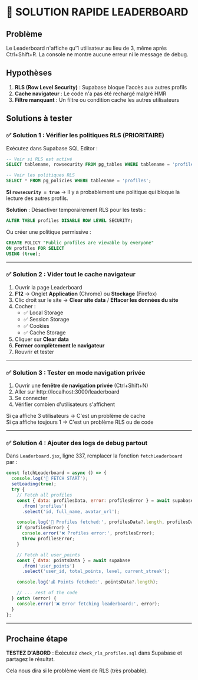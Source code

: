 # 🔧 SOLUTION RAPIDE LEADERBOARD

## Problème
Le Leaderboard n'affiche qu'1 utilisateur au lieu de 3, même après Ctrl+Shift+R.
La console ne montre aucune erreur ni le message de debug.

## Hypothèses
1. **RLS (Row Level Security)** : Supabase bloque l'accès aux autres profils
2. **Cache navigateur** : Le code n'a pas été rechargé malgré HMR
3. **Filtre manquant** : Un filtre ou condition cache les autres utilisateurs

## Solutions à tester

### ✅ Solution 1 : Vérifier les politiques RLS (PRIORITAIRE)

Exécutez dans Supabase SQL Editor :
```sql
-- Voir si RLS est activé
SELECT tablename, rowsecurity FROM pg_tables WHERE tablename = 'profiles';

-- Voir les politiques RLS
SELECT * FROM pg_policies WHERE tablename = 'profiles';
```

**Si `rowsecurity = true`** → Il y a probablement une politique qui bloque la lecture des autres profils.

**Solution** : Désactiver temporairement RLS pour les tests :
```sql
ALTER TABLE profiles DISABLE ROW LEVEL SECURITY;
```

Ou créer une politique permissive :
```sql
CREATE POLICY "Public profiles are viewable by everyone" 
ON profiles FOR SELECT 
USING (true);
```

---

### ✅ Solution 2 : Vider tout le cache navigateur

1. Ouvrir la page Leaderboard
2. **F12** → Onglet **Application** (Chrome) ou **Stockage** (Firefox)
3. Clic droit sur le site → **Clear site data** / **Effacer les données du site**
4. Cocher :
   - ✅ Local Storage
   - ✅ Session Storage
   - ✅ Cookies
   - ✅ Cache Storage
5. Cliquer sur **Clear data**
6. **Fermer complètement le navigateur**
7. Rouvrir et tester

---

### ✅ Solution 3 : Tester en mode navigation privée

1. Ouvrir une **fenêtre de navigation privée** (Ctrl+Shift+N)
2. Aller sur http://localhost:3000/leaderboard
3. Se connecter
4. Vérifier combien d'utilisateurs s'affichent

Si ça affiche 3 utilisateurs → C'est un problème de cache  
Si ça affiche toujours 1 → C'est un problème RLS ou de code

---

### ✅ Solution 4 : Ajouter des logs de debug partout

Dans `Leaderboard.jsx`, ligne 337, remplacer la fonction `fetchLeaderboard` par :

```javascript
const fetchLeaderboard = async () => {
  console.log('🚀 FETCH START');
  setLoading(true);
  try {
    // Fetch all profiles
    const { data: profilesData, error: profilesError } = await supabase
      .from('profiles')
      .select('id, full_name, avatar_url');

    console.log('👥 Profiles fetched:', profilesData?.length, profilesData);
    if (profilesError) {
      console.error('❌ Profiles error:', profilesError);
      throw profilesError;
    }

    // Fetch all user_points
    const { data: pointsData } = await supabase
      .from('user_points')
      .select('user_id, total_points, level, current_streak');

    console.log('💰 Points fetched:', pointsData?.length);

    // ... rest of the code
  } catch (error) {
    console.error('❌ Error fetching leaderboard:', error);
  }
};
```

---

## Prochaine étape

**TESTEZ D'ABORD** : Exécutez `check_rls_profiles.sql` dans Supabase et partagez le résultat.

Cela nous dira si le problème vient de RLS (très probable).
